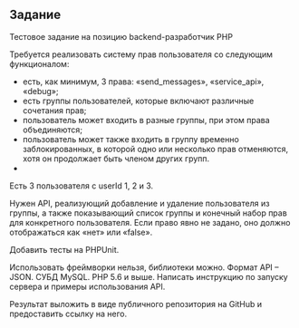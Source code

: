 ## Задание
Тестовое задание на позицию backend-разработчик PHP

Требуется реализовать систему прав пользователя со следующим функционалом:

- есть, как минимум, 3 права: «send_messages», «service_api», «debug»;
- есть группы пользователей, которые включают различные сочетания прав;
- пользователь может входить в разные группы, при этом права объединяются;
- пользователь может также входить в группу временно заблокированных, в которой одно или несколько прав отменяются, хотя он продолжает быть членом других групп.
- 
Есть 3 пользователя с userId 1, 2 и 3.

Нужен API, реализующий добавление и удаление пользователя из группы, а также показывающий список группы и конечный набор прав для конкретного пользователя. Если право явно не задано, оно должно отображаться как «нет» или «false».

Добавить тесты на PHPUnit.

Использовать фреймворки нельзя, библиотеки можно. Формат API – JSON. СУБД MySQL. PHP 5.6 и выше. Написать инструкцию по запуску сервера и примеры использования API.

Результат выложить в виде публичного репозитория на GitHub и предоставить ссылку на него.
